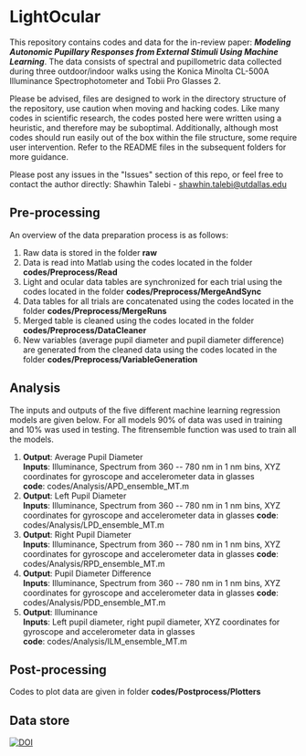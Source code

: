 # LightOcular

This repository contains codes and data for the in-review paper: _**Modeling Autonomic Pupillary Responses from External Stimuli Using Machine Learning**_. The data consists of spectral and pupillometric data collected during three outdoor/indoor walks using the Konica Minolta CL-500A Illuminance Spectrophotometer and Tobii Pro Glasses 2. 

Please be advised, files are designed to work in the directory structure of the repository, use caution when moving and hacking codes. Like many codes in scientific research, the codes posted here were written using a heuristic, and therefore may be suboptimal. Additionally, although most codes should run easily out of the box within the file structure, some require user intervention. Refer to the README files in the subsequent folders for more guidance.

Please post any issues in the "Issues" section of this repo, or feel free to contact the author directly: Shawhin Talebi -  shawhin.talebi@utdallas.edu

## Pre-processing

An overview of the data preparation process is as follows:

   1. Raw data is stored in the folder **raw**
   2. Data is read into Matlab using the codes located in the folder **codes/Preprocess/Read**
   3. Light and ocular data tables are synchronized for each trial using the codes located in the folder **codes/Preprocess/MergeAndSync**
   4. Data tables for all trials are concatenated using the codes located in the folder **codes/Preprocess/MergeRuns**
   5. Merged table is cleaned using the codes located in the folder **codes/Preprocess/DataCleaner**
   6. New variables (average pupil diameter and pupil diameter difference) are generated from the cleaned data using the codes located in the folder **codes/Preprocess/VariableGeneration**

## Analysis

The inputs and outputs of the five different machine learning regression models are given below. For all models 90% of data was used in training and 10% was used in testing. The fitrensemble function was used to train all the models.

   1.  **Output**: Average Pupil Diameter       
        **Inputs**:  Illuminance, Spectrum from 360 -- 780 nm in 1 nm bins, XYZ coordinates for gyroscope and accelerometer data in glasses <br>
        **code**:   codes/Analysis/APD_ensemble_MT.m
   2.  **Output**: Left Pupil Diameter <br> **Inputs**:  Illuminance, Spectrum from 360 -- 780 nm in 1 nm bins, XYZ coordinates for gyroscope and accelerometer data in glasses
        **code**:   codes/Analysis/LPD_ensemble_MT.m
   3.  **Output**: Right Pupil Diameter <br> **Inputs**:  Illuminance, Spectrum from 360 -- 780 nm in 1 nm bins, XYZ coordinates for gyroscope and accelerometer data in glasses
        **code**:   codes/Analysis/RPD_ensemble_MT.m
   4.  **Output**: Pupil Diameter Difference <br> **Inputs**:  Illuminance, Spectrum from 360 -- 780 nm in 1 nm bins, XYZ coordinates for gyroscope and accelerometer data in glasses
        **code**:   codes/Analysis/PDD_ensemble_MT.m
   5.  **Output**: Illuminance <br> **Inputs**:  Left pupil diameter, right pupil diameter, XYZ coordinates for gyroscope and accelerometer data in glasses <br> **code**:   codes/Analysis/ILM_ensemble_MT.m
        
## Post-processing

Codes to plot data are given in folder **codes/Postprocess/Plotters**

## Data store

[![DOI](https://zenodo.org/badge/DOI/10.5281/zenodo.3354602.svg)](https://doi.org/10.5281/zenodo.3354602)

